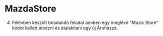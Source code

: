 # MazdaStore
4. Félévben készült beadandó feladat amiben egy meglévő "Music Store" kódot kellett átnézni és átalakítani egy új Áruházzá.
